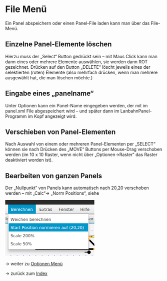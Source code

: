 # File Menü


Ein Panel abspeichern oder einen Panel-File laden kann man über das File-Menü. 

## Einzelne Panel-Elemente löschen

Hierzu muss der „Select“ Button gedrückt sein – mit Maus Click kann man dann eines oder mehrere Elemente auswählen, sie werden dann ROT gezeichnet. 
Drücken auf den Button „DELETE“ löscht jeweils eines der selektierten (roten) Elemente (also mehrfach drücken, wenn man mehrere ausgewählt hat, die man löschen möchte.)

## Eingabe eines „panelname“

Unter Optionen kann ein Panel-Name eingegeben werden, der mit im panel.xml File abgespeichert wird – und später dann im LanbahnPanel-Programm im Kopf angezeigt wird.

## Verschieben von Panel-Elementen

Nach Auswahl von einem oder mehreren Panel-Elementen per „SELECT“ können sie nach Drücken des „MOVE“ Buttons per Mouse-Drag verschoben werden (im 10 x 10 Raster, wenn nicht über „Optionen→Raster“ das Raster deaktiviert worden ist).

## Bearbeiten von ganzen Panels

Der „Nullpunkt“ von Panels kann automatisch nach 20,20 verschoben werden – mit „Calc“→ „Norm Positions“, siehe


![](img8.png)




-> weiter zu [Optionen Menü](options.md)

-> zurück zum [Index](index.md)